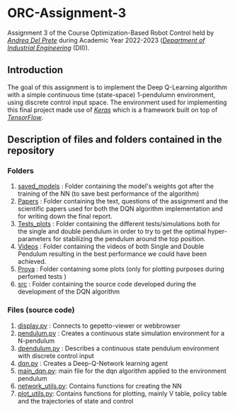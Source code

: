 # ORC-Assignment-3
Assignment 3 of the Course Optimization-Based Robot Control held by [_Andrea Del Prete_](https://andreadelprete.github.io/) during Academic Year 2022-2023 ([_Department of Industrial Engineering_](https://www.dii.unitn.it/) (DII)).

## Introduction

The goal of this assignment is to implement the Deep Q-Learning algorithm with a simple continuous time (state-space) 1-pendulumn environment, using discrete control input space. The environment used for implementing this final project made use of [_Keras_](https://keras.io/) which is a framework built on top of [_TensorFlow_](https://www.tensorflow.org/).

## Description of files and folders contained in the repository

### Folders
1.  [saved_models](https://github.com/AlessandroRizzardi/ORC-Assignment-3/tree/main/src/saved_models)  : Folder containing the model's weights got after the training of the NN (to save best performance of the algorithm)
2.  [Papers](https://github.com/AlessandroRizzardi/ORC-Assignment-3/tree/main/Papers)       : Folder containing the text, questions of the assignment and the scientific papers used for both the DQN algorithm implementation and for writing down the final report.
3. [Tests_plots](https://github.com/AlessandroRizzardi/ORC-Assignment-3/tree/main/Tests%20plots)        : Folder containing the different tests/simulations both for the single and double pendulum in order to try to get the optimal hyper-parameters for stabilizing the pendulum around the top position. 
4. [Videos](https://github.com/AlessandroRizzardi/ORC-Assignment-3/tree/main/Videos)      : Folder containing the videos of both Single and Double Pendulum resulting in the best performance we could have been achieved.
5. [Prova](https://github.com/AlessandroRizzardi/ORC-Assignment-3/tree/main/src/Prova)        : Folder containing some plots (only for plotting purposes during perfomed tests )
6. [src](https://github.com/AlessandroRizzardi/ORC-Assignment-3/tree/main/src)            : Folder containing the source code developed during the development of the DQN algorithm

### Files (source code)
1.  [display.py](https://github.com/AlessandroRizzardi/ORC-Assignment-3/tree/main/src/display.py)    : Connects to gepetto-viewer or webbrowser
2.  [pendulum.py](https://github.com/AlessandroRizzardi/ORC-Assignment-3/tree/main/src/pendulum.py)   : Creates a continuous state simulation environment for a N-pendulum
3.  [dpendulum.py](https://github.com/AlessandroRizzardi/ORC-Assignment-3/tree/main/src/dpendulum.py)  : Describes a continuous state pendulum environment with discrete control input
4.  [dqn.py](https://github.com/AlessandroRizzardi/ORC-Assignment-3/tree/main/src/dqn.py)      : Creates a Deep-Q-Network learning agent
5.  [main_dqn.py](https://github.com/AlessandroRizzardi/ORC-Assignment-3/tree/main/src/main_dqn.py): main file for the dqn algorithm applied to the environment pendulum
6.  [network_utils.py](https://github.com/AlessandroRizzardi/ORC-Assignment-3/tree/main/src/network_utils.py): Contains functions for creating the NN
7.  [plot_utils.py](https://github.com/AlessandroRizzardi/ORC-Assignment-3/tree/main/src/plot_utils.py): Contains functions for plotting, mainly V table, policy table and the trajectories of state and control


